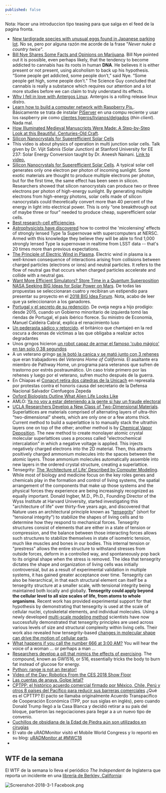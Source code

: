 ```yaml
---
published: false
---
```

Nota: Hacer una introduccion tipo teasing para que salga en el feed de la pagina fronta.

- [New tardigrade species with unusual eggs found in Japanese parking lot](https://www.zmescience.com/ecology/animals-ecology/new-tardigrade-japan-0432432/). No se, pero por alguna razón me acorde de la frase "_Never nuke a country twice_".
- [Bill Nye Shares Some Facts and Opinions on Marijuana](https://www.zmescience.com/science/bill-nye-marijuana-science-02032018/). Bill Nye pointed out it is possible, even perhaps likely, that the tendency to become addicted to cannabis has its roots in human **DNA**. He believes it is either present or not present, using alcoholism to back up his hypothesis. “Some people get addicted, some people don’t,” said Nye. “Some people get high, some people don’t.” The Science Guy concluded that cannabis is really a substance which requires our attention and a lot more studies before we can claim to truly understand its effects.
- [Why I fell in love with Antergos Linux](https://opensource.com/article/18/2/my-linux-story-Antergos). Antergos is a rolling release linux distro.
- [ Learn how to build a computer network with Raspberry Pis.](https://opensource.com/article/18/3/computer-lab-school-raspberry-pi). Básicamente se trata de instalar [PiServer](https://www.raspberrypi.org/blog/piserver/) en una compu reciente y usar los raspberry pie como [clientes ligeros/livianos/delgados](https://es.wikipedia.org/wiki/Cliente_liviano) (_thin client_). Nada mal.
- [How Illuminated Medieval Manuscripts Were Made: A Step-by-Step Look at this Beautiful, Centuries-Old Craft](http://www.openculture.com/2018/03/how-illuminated-medieval-manuscripts-were-made-a-step-by-step-look-at-this-beautiful-centuries-old-craft.html).
- [Silicon Nanocrystals for Superefficient Solar Cells](https://www.technologyreview.com/s/408475/silicon-nanocrystals-for-superefficient-solar-cells/)
- This video is about physics of operation in multi junction solar cells. Talk given by Dr. Vijit Sabnis (Solar Junction) at Stanford University for EE 237: Solar Energy Conversion taught by Dr. Aneesh Nainani. [Link to video.](https://www.youtube.com/watch?v=GxTXeXNeeIY)
- [Silicon Nanocrystals for Superefficient Solar Cells](https://www.technologyreview.com/s/408475/silicon-nanocrystals-for-superefficient-solar-cells/). A typical solar cell generates only one electron per photon of incoming sunlight. Some exotic materials are thought to produce multiple electrons per photon, but for the first time, the same effect has been seen in silicon. Researchers showed that silicon nanocrystals can produce two or three electrons per photon of high-energy sunlight. By generating multiple electrons from high-energy photons, solar cells made of silicon nanocrystals could theoretically convert more than 40 percent of the energy in light into electrical power. This is only “one breakthrough out of maybe three or four” needed to produce cheap, superefficient solar cells.
- [Best research-cell efficiencies](https://www.nrel.gov/pv/assets/images/efficiency-chart.png).
- [Astrophysicists have discovered](https://www.sciencedaily.com/releases/2018/03/180301094807.htm) how to control the 'micolensing' effects of strongly lensed Type 1a Supernovae with supercomputers at NERSC. Armed with this knowledge they believe they will be able to find 1,000 strongly lensed Type Ia supernovae in realtime from LSST data -- that's 20 times more than previous expectations. 
- [ The Principle of Electric Wind in Plasma](https://www.pddnet.com/news/2018/03/principle-electric-wind-plasma). Electric wind in plasma is a well-known consequence of interactions arising from collisions between charged particles (electrons or ions) and neutral particles. It refers to the flow of neutral gas that occurs when charged particles accelerate and collide with a neutral gas.
- [Want More Efficient Simulators? Store Time in a Quantum Superposition](https://www.pddnet.com/news/2018/03/want-more-efficient-simulators-store-time-quantum-superposition)
[NASA Seeking BIG Ideas for Solar Power on Mars](https://www.nasa.gov/press-release/langley/nasa-seeking-big-ideas-for-solar-power-on-mars). De todas las propuestas se seleccionaran cuatro y recibiran un estipendio para presentar su proyecto en el [2018 BIG Idea Forum](http://bigidea.nianet.org/). Nota, acabo de leer que ya seleccionaron a los ganadores.
- [Portugal y el secreto de su redención](http://www.dw.com/es/portugal-y-el-secreto-de-su-redenci%C3%B3n/a-42790840). De oveja negra a hijo prodigio: desde 2015, cuando un Gobierno minoritario de izquierda tomó las riendas de Portugal, el país ibérico florece. Su ministro de Economía, Manuel Caldeira Cabral, explica el renacimiento luso
- [Un pederasta sádico y retorcido](http://www.bbc.com/mundo/noticias-43125571). el británico que chantajeó en la red oscura a decenas de víctimas a las que obligaba a realizar actos degradantes
- Unos grngos hicieron [un robot capaz de armar el famoso 'cubo mágico' en tan solo 0,38 segundos](https://mundo.sputniknews.com/videoclub/201803101076898041-robot-solucion-cubo-magico-rapid)
- A un veterano gringo [se le botó la canica y se mató junto con 3 rehenes](http://www.dw.com/es/las-tres-rehenes-del-atacante-al-hogar-del-veterano-de-california-aparecen-muertas/a-42917319) que eran trabajadores del _Veterans Home of California_. El asaltante era miembro de Pathway Home, un programa para veteranos que sufren de trastorno por estrés postraumático. Un caso triste primero por las rehenes y luego por el veterano, sufren mucho después de la guerra.
- En Chiapas el [Conacyt retira dos cátedras de la Unicach](http://www.jornada.unam.mx/2018/03/09/sociedad/040n1soc) en represalia por protestas contra el honoris causa del secretario de la Defensa Nacional Salvador Cienfuegos Zepeda
- [Oxford Biologists Outline What Alien Life Looks Like](https://futurism.com/oxford-biologists-outline-what-alien-life-looks-like/)
- AMLO: [Ya no voy a estar deteniendo a la gente si hay un fraude electoral](https://www.youtube.com/watch?v=Gu0UMq6yp2M)
- [UCLA Researchers Develop a New Class of Two-Dimensional Materials](https://www.pddnet.com/news/2018/03/ucla-researchers-develop-new-class-two-dimensional-materials). Superlattices are materials comprised of alternating layers of ultra-thin "two-dimensional" sheets, which are only one or a few atoms thick. Current method to build a superlattice is to manually stack the ultrathin layers one on top of the other; another method is by [Chemical Vapor Deposition](https://en.wikipedia.org/wiki/Chemical_vapor_deposition). The new method to create monolayer atomic crystal molecular superlattices uses a process called "electrochemical intercalation" in which a negative voltage is applied. This injects negatively charged electrons into the 2D material. Then, this attracts positively charged ammonium molecules into the spaces between the atomic layers. Those ammonium molecules automatically assemble into new layers in the ordered crystal structure, creating a superlattice. 
- Tensegrity: [The 'Architecture of Life' Described by Computer Modeling](https://www.pddnet.com/news/2018/03/architecture-life-described-computer-modeling). While most of biology and medicine focus on the key roles genes and chemicals play in the formation and control of living systems, the spatial arrangement of the components that make up those systems and the physical forces they experience are being increasingly recognized as equally important. Donald Ingber, M.D., Ph.D., Founding Director of the Wyss Institute at Harvard University, started investigating this "architecture of life" over thirty-five years ago, and discovered that Nature uses an architectural principle known as "[tensegrity](https://www.elsevier.com/books/tensegrity/motro/978-1-903996-37-9)" (short for "tensional integrity") to stabilize the shapes of living cells and to determine how they respond to mechanical forces. Tensegrity structures consist of elements that are either in a state of tension or compression, and the balance between those interacting forces allows such structures to stabilize themselves in state of isometric tension, much like muscles and bones in our bodies. This internal tension or "prestress" allows the entire structure to withstand stresses from outside forces, deform in a controlled way, and spontaneously pop back to its original shape when the stress is removed. The idea that tensegrity dictates the shape and organization of living cells was initially controversial, but as a result of experimental validation in multiple systems, it has gained greater acceptance over time. Tensegrity can also be hierarchical, in that each structural element can itself be a tensegrity structure at a smaller scale, with tensional integrity being maintained both locally and globally. **Tensegrity could apply beyond the cellular level to all size scales of life, from atoms to whole organisms**. Recent work has provided experimental support for that hypothesis by demonstrating that tensegrity is used at the scale of cellular nuclei, cytoskeletal elements, and individual molecules. Using a newly developed [multi-scale modeling method](https://www.sciencedirect.com/science/article/pii/S2352431617302134) scientists have now successfully demonstrated that tensegrity principles are used across various levels of size and structural complexity within living cells. Their work also revealed how tensegrity-based [changes in molecular shape can drive the motion of cellular parts](https://pubs.acs.org/doi/abs/10.1021/acsnano.7b05266).
- [What happens if you call the number 666 at 3:00 AM?](https://www.quora.com/What-happens-if-you-call-the-number-666-at-3-00-AM) You will hear the voice of a woman ... or perhaps a man ...
- [Researchers develop a pill that mimics the effects of exercising](https://www.zmescience.com/science/researchers-develop-pill-mimics-effects-exercising/). The compound, known as GW1516, or 516, essentially tricks the body to burn fat instead of glucose for energy.
- [Python: range is not an iterator!](http://treyhunner.com/2018/02/python-range-is-not-an-iterator/)
- [Video of the Day: Robotics From the CES 2018 Show Floor](https://www.pddnet.com/videos/2018/03/video-day-robotics-ces-2018-show-floor)
- [Las cuentas de anaya. Golpe letal?](http://www.eluniversal.com.mx/columna/salvador-garcia-soto/nacion/las-cuentas-de-anaya-el-golpe-letal)
- [CPTPP: el histórico acuerdo comercial firmado por México, Chile, Perú y otros 8 países del Pacífico para reducir sus barreras comerciales](http://www.bbc.com/mundo/noticias-43338755) ¿Qué es el CPTTP? El pacto se llamaba originalmente Acuerdo Transpacífico de Cooperación Económica (TPP, por sus siglas en inglés), pero cuando Donald Trump llegó a la Casa Blanca y decidió retirar a su país del bloque, partieron las negociaciones para llegar a a un nuevo tipo de convenio.
- [Cuchillos de obsidiana de la Edad de Piedra aún son utilizados en cirugías](http://cnnespanol.cnn.com/2015/04/02/cuchillos-de-obsidiana-de-la-edad-de-piedra-aun-son-utilizados-en-cirugias/)
- El vato de uRADMonitor visitó el Mobile World Congress y lo reportó en su blog: [uRADMonitor at #MWC18](https://www.uradmonitor.com/uradmonitor-at-mwc18/+)
- 


## WTF de la semana

El WTF de la semana lo lleva el periódico _The Independent_ de Inglaterra que reporta un incidente en una [librería de Berkley, California](http://www.independent.co.uk/news/world/americas/donald-trump-supporters-bookstore-burn-make-america-great-again-berkeley-california-a8248721.html):

![Screenshot-2018-3-1 Facebook.png]({{site.baseurl}}/media/Screenshot-2018-3-1%20Facebook.png)
